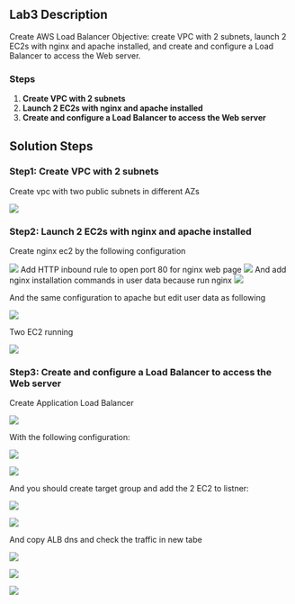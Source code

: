 ## Lab3 Description 

 Create AWS Load Balancer Objective: create VPC with 2 subnets, launch 2 EC2s with nginx and apache installed, and create and configure a Load Balancer to access the Web server.

### Steps 
1. **Create VPC with 2 subnets**
2. **Launch 2 EC2s with nginx and apache installed**
3. **Create and configure a Load Balancer to access the Web server**



## Solution Steps

### Step1: Create VPC with 2 subnets

  Create vpc with two public subnets in different AZs

  ![](https://github.com/AliKhamed/ivolve_labs/blob/main/aws/lab3/screenshots/vpc.png)
 

### Step2: Launch 2 EC2s with nginx and apache installed

 Create nginx ec2 by the following configuration

  ![](https://github.com/AliKhamed/ivolve_labs/blob/main/aws/lab3/screenshots/nginx1.png)
  Add HTTP inbound rule to open port 80 for nginx web page
   ![](https://github.com/AliKhamed/ivolve_labs/blob/main/aws/lab3/screenshots/nginx2.png)
   And add nginx installation commands in user data because run nginx 
    ![](https://github.com/AliKhamed/ivolve_labs/blob/main/aws/lab3/screenshots/nginx3.png)

  And the same configuration to apache but edit user data as following

   ![](https://github.com/AliKhamed/ivolve_labs/blob/main/aws/lab3/screenshots/apache1.png)

  Two EC2 running

   ![](https://github.com/AliKhamed/ivolve_labs/blob/main/aws/lab3/screenshots/ec2s.png)

### Step3: Create and configure a Load Balancer to access the Web server

Create Application Load Balancer
  
  ![](https://github.com/AliKhamed/ivolve_labs/blob/main/aws/lab3/screenshots/alb1.1.png)

With the following configuration:

  ![](https://github.com/AliKhamed/ivolve_labs/blob/main/aws/lab3/screenshots/alb2.png)

  ![](https://github.com/AliKhamed/ivolve_labs/blob/main/aws/lab3/screenshots/alb3.png)

  And you should create target group and add the 2 EC2 to listner:

   ![](https://github.com/AliKhamed/ivolve_labs/blob/main/aws/lab3/screenshots/alb4.png)
   
   ![](https://github.com/AliKhamed/ivolve_labs/blob/main/aws/lab3/screenshots/tg1.png)

   And copy ALB dns and check the traffic in new tabe

   ![](https://github.com/AliKhamed/ivolve_labs/blob/main/aws/lab3/screenshots/dns.png)

   ![](https://github.com/AliKhamed/ivolve_labs/blob/main/aws/lab3/screenshots/dns2.png)

   ![](https://github.com/AliKhamed/ivolve_labs/blob/main/aws/lab3/screenshots/dns3.png)

  
